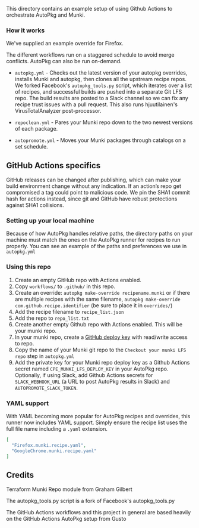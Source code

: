 This directory contains an example setup of using Github Actions to orchestrate AutoPkg and Munki.

### How it works

We've supplied an example override for Firefox.

The different workflows run on a staggered schedule to avoid merge conflicts. AutoPkg can also be run on-demand.


* `autopkg.yml` - Checks out the latest version of your autopkg overrides, installs Munki and autopkg, then clones all the upstream recipe repos. We forked Facebook's `autopkg_tools.py` script, which iterates over a list of recipes, and successful builds are pushed into a separate Git LFS repo. The build results are posted to a Slack channel so we can fix any recipe trust issues with a pull request. This also runs hjuutilainen's VirusTotalAnalyzer post-processor.

* `repoclean.yml` - Pares your Munki repo down to the two newest versions of each package.

* `autopromote.yml` - Moves your Munki packages through catalogs on a set schedule.


## GitHub Actions specifics

GitHub releases can be changed after publishing, which can make your build environment change without any indication. If an action’s repo get compromised a tag could point to malicious code. We pin the SHA1 commit hash for actions instead, since git and GitHub have robust protections against SHA1 collisions.

### Setting up your local machine

Because of how AutoPkg handles relative paths, the directory paths on your machine must match the ones on the AutoPkg runner for recipes to run properly. You can see an example of the paths and preferences we use in `autopkg.yml`

### Using this repo

1. Create an empty GitHub repo with Actions enabled.
1. Copy `workflows/` to `.github/` in this repo.
1. Create an override: `autopkg make-override recipename.munki` or if there are multiple recipes with the same filename, `autopkg make-override com.github.recipe.identifier` (be sure to place it in `overrides/`)
1. Add the recipe filename to `recipe_list.json`
1. Add the repo to `repo_list.txt`
1. Create another empty Github repo with Actions enabled. This will be your munki repo.
1. In your munki repo, create a [GitHub deploy key](https://docs.github.com/en/developers/overview/managing-deploy-keys#setup-2) with read/write access to repo.
1. Copy the name of your Munki git repo to the `Checkout your munki LFS repo` step in `autopkg.yml`
1. Add the private key for your Munki repo deploy key as a Github Actions secret named `CPE_MUNKI_LFS_DEPLOY_KEY` in your AutoPkg repo. Optionally, if using Slack, add Github Actions secrets for `SLACK_WEBHOOK_URL` (a URL to post AutoPkg results in Slack) and `AUTOPROMOTE_SLACK_TOKEN`.

### YAML support

With YAML becoming more popular for AutoPkg recipes and overrides, this runner now includes YAML support. Simply ensure the recipe list uses the full file name including a `.yaml` extension.

```json
[
  "Firefox.munki.recipe.yaml",
  "GoogleChrome.munki.recipe.yaml"
]
```


## Credits

Terraform Munki Repo module from Graham Gilbert

The autopkg_tools.py script is a fork of Facebook's autopkg_tools.py

The GitHub Actions workflows and this project in general are based heavily on the GitHub Actions AutoPkg setup from Gusto
